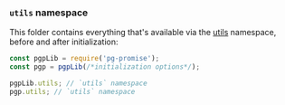 ### `utils` namespace

This folder contains everything that's available via the [utils] namespace, before and after initialization:

```js
const pgpLib = require('pg-promise');
const pgp = pgpLib(/*initialization options*/);

pgpLib.utils; // `utils` namespace
pgp.utils; // `utils` namespace
```

[utils]:http://vitaly-t.github.io/pg-promise/utils.html
